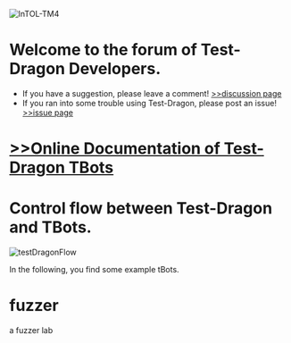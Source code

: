 ![InTOL-TM4](https://github.com/farnking/Test-Dragon-Forum-of-TBots/assets/23325423/3402f01f-4869-4f67-be13-6a8d160be265)

# Welcome to the forum of Test-Dragon Developers. 
* If you have a suggestion, please leave a comment! [>>discussion page](https://github.com/farnking/Test-Dragon-Forum-of-TBots/discussions) 
* If you ran into some trouble using Test-Dragon, please post an issue! [>>issue page](https://github.com/farnking/Test-Dragon-Forum-of-TBots/issues)

# [>>Online Documentation of Test-Dragon TBots](https://www.test-dragon.com/TestDragon/helpTestDragon)

# Control flow between Test-Dragon and TBots. 

![testDragonFlow](https://github.com/farnking/Test-Dragon-Forum-of-TBots/assets/23325423/dd33717a-8733-4cef-abd9-8a9927ab8390)


In the following, you find some example tBots.  

# fuzzer
 a fuzzer lab
